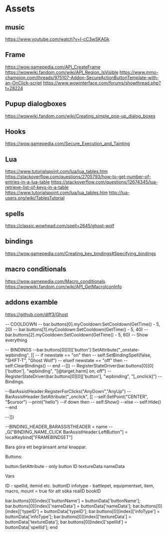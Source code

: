 # Assets

## music
https://www.youtube.com/watch?v=I-cC3wSKAGk

## Frame
https://wow.gamepedia.com/API_CreateFrame
https://wowwiki.fandom.com/wiki/API_Region_IsVisible
https://www.mmo-champion.com/threads/975107-Addon-SecureActionButtonTemplate-with-an-OnClick-script
https://www.wowinterface.com/forums/showthread.php?t=28224

## Pupup dialogboxes
https://wowwiki.fandom.com/wiki/Creating_simple_pop-up_dialog_boxes

## Hooks
https://wow.gamepedia.com/Secure_Execution_and_Tainting

## Lua
https://www.tutorialspoint.com/lua/lua_tables.htm
https://stackoverflow.com/questions/2705793/how-to-get-number-of-entries-in-a-lua-table
https://stackoverflow.com/questions/12674345/lua-retrieve-list-of-keys-in-a-table
https://www.tutorialspoint.com/lua/lua_tables.htm
http://lua-users.org/wiki/TablesTutorial

## spells
https://classic.wowhead.com/spell=2645/ghost-wolf

## bindings
https://wow.gamepedia.com/Creating_key_bindings#Specifying_bindings

## macro conditionals
https://wow.gamepedia.com/Macro_conditionals
https://wowwiki.fandom.com/wiki/API_GetMacroIconInfo

## addons examble
https://github.com/diff3/Ghost





  -- COOLDOWN
  -- bar.buttons[0].myCooldown:SetCooldown(GetTime() - 5, 20)
  -- bar.buttons[1].myCooldown:SetCooldown(GetTime() - 5, 40)
  -- bar.buttons[2].myCooldown:SetCooldown(GetTime() - 5, 60)
  -- Show everything

-- BINDINGS
--bar.buttons[0][0]['button']:SetAttribute("_onstate-wpbinding", [[
-- if newstate == "on" then
--  self:SetBindingSpell(false, "SHIFT-T", "Ghost Wolf")
-- elseif newstate == "off" then
--  self:ClearBindings()
-- end
--]])
-- RegisterStateDriver(bar.buttons[0][0]['button'], "wpbinding", "[@target,harm] on; off")
-- RegisterStateDriver(bar.buttons[0][0]['button'], "wpbinding", "[_onclick]")
-- Bindings.


--BarAssistHeader:RegisterForClicks("AnyDown","AnyUp")
--BarAssistHeader:SetAttribute("_onclick", [[
--self:SetPoint("CENTER", "$cursor")
--print("hello")
--if down then
--  self:Show()
--else
--  self:Hide()
--end

--]])


--BINDING_HEADER_BARASSISTHEADER = name
--_G["BINDING_NAME_CLICK BarAssistHeader:LeftButton"] = localKeybind["FRAMEBINDSET"]





Bara göra ett begränsant antal knappar.



Buttons:

button:SetAttribute - only button ID
textureData
nameData

Vars

ID - spellid, itemid etc.
buttonID
infotype - battlepet, equipmentset, item, macro, mount
<id> = true för att söka
realID
bookID




bar.buttons[0][index]['buttonName'] = buttonData['buttonName'];
bar.buttons[0][index]['nameData'] = buttonData['nameData'];
bar.buttons[0][index]['typeID'] = buttonData['typeID'];
bar.buttons[0][index]['infoType'] = buttonData['infoType'];
bar.buttons[0][index]['textureData'] = buttonData['textureData'];
bar.buttons[0][index]['spellId'] = buttonData['spellId'];
end
